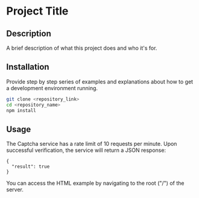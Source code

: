 # Project Title

## Description

A brief description of what this project does and who it's for.

## Installation

Provide step by step series of examples and explanations about how to get a development environment running.

```bash
git clone <repository_link>
cd <repository_name>
npm install
```

## Usage
The Captcha service has a rate limit of 10 requests per minute. Upon successful verification, the service will return a JSON response:
```
{
  "result": true
}
```
You can access the HTML example by navigating to the root ("/") of the server.
